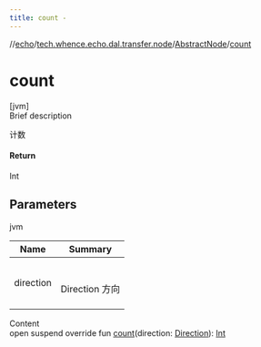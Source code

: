 ```yaml
---
title: count -
---
```

//[echo](../../index.md)/[tech.whence.echo.dal.transfer.node](../index.md)/[AbstractNode](index.md)/[count](count.md)



# count  
[jvm]  
Brief description  


计数



#### Return  


Int



## Parameters  
  
jvm  
  
|  Name|  Summary| 
|---|---|
| direction| <br><br>Direction 方向<br><br>
  
  
Content  
open suspend override fun [count](count.md)(direction: [Direction](../-direction/index.md)): [Int](https://kotlinlang.org/api/latest/jvm/stdlib/kotlin/-int/index.html)  




